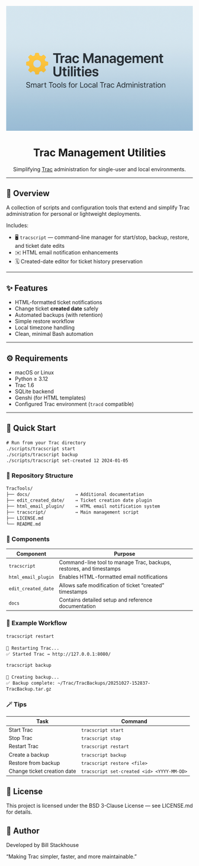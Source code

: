 <p align="center">
  <img src="https://github.com/billsdesk/TracTools/blob/main/tractools-banner.png?raw=true" 
       alt="Trac Management Utilities Banner" width="800">
</p>

<h1 align="center">Trac Management Utilities</h1>

<p align="center">
  Simplifying <a href="https://trac.edgewall.org/">Trac</a> administration for single-user and local environments.
</p>

---

## 🧰 Overview

A collection of scripts and configuration tools that extend and simplify Trac administration for personal or lightweight deployments.

Includes:

- 🖥️ `tracscript` — command-line manager for start/stop, backup, restore, and ticket date edits  
- ✉️ HTML email notification enhancements  
- 🗓️ Created-date editor for ticket history preservation  

---

## ✨ Features

- HTML-formatted ticket notifications  
- Change ticket **created date** safely  
- Automated backups (with retention)  
- Simple restore workflow  
- Local timezone handling  
- Clean, minimal Bash automation  

---

## ⚙️ Requirements

- macOS or Linux  
- Python ≥ 3.12  
- Trac 1.6  
- SQLite backend  
- Genshi (for HTML templates)  
- Configured Trac environment (`tracd` compatible)  

---

## 🚀 Quick Start

~~~
# Run from your Trac directory
./scripts/tracscript start
./scripts/tracscript backup
./scripts/tracscript set-created 12 2024-01-05
~~~

### 📂 Repository Structure

~~~
TracTools/
├── docs/                 → Additional documentation
├── edit_created_date/    → Ticket creation date plugin
├── html_email_plugin/    → HTML email notification system
├── tracscript/           → Main management script
├── LICENSE.md
└── README.md
~~~

### 🧩 Components

| Component | Purpose |
|------------|----------|
| `tracscript` | Command-line tool to manage Trac, backups, restores, and timestamps |
| `html_email_plugin` | Enables HTML-formatted email notifications |
| `edit_created_date` | Allows safe modification of ticket “created” timestamps |
| `docs` | Contains detailed setup and reference documentation |


### 🧠 Example Workflow

~~~
tracscript restart

🔄 Restarting Trac...
✅ Started Trac → http://127.0.0.1:8080/
~~~

~~~
tracscript backup

💾 Creating backup...
✅ Backup complete: ~/Trac/TracBackups/20251027-152837-TracBackup.tar.gz
~~~

### 🪄 Tips

| Task | Command |
|------|----------|
| Start Trac | `tracscript start` |
| Stop Trac | `tracscript stop` |
| Restart Trac | `tracscript restart` |
| Create a backup | `tracscript backup` |
| Restore from backup | `tracscript restore <file>` |
| Change ticket creation date | `tracscript set-created <id> <YYYY-MM-DD>` |

## 📄 License
This project is licensed under the BSD 3-Clause License — see LICENSE.md for details.

## 💬 Author
Developed by Bill Stackhouse

“Making Trac simpler, faster, and more maintainable.”
